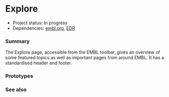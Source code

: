 # Explore

- Project status: In progress 
- Dependencies: [embl.org](embl-org.md), [EDR](EDR.md)

### Summary

The Explore page, accessible from the EMBL toolbar, gives an overview of some featured topics as well as important pages from around EMBL. It has a standardised header and footer.

### Prototypes

### See also
